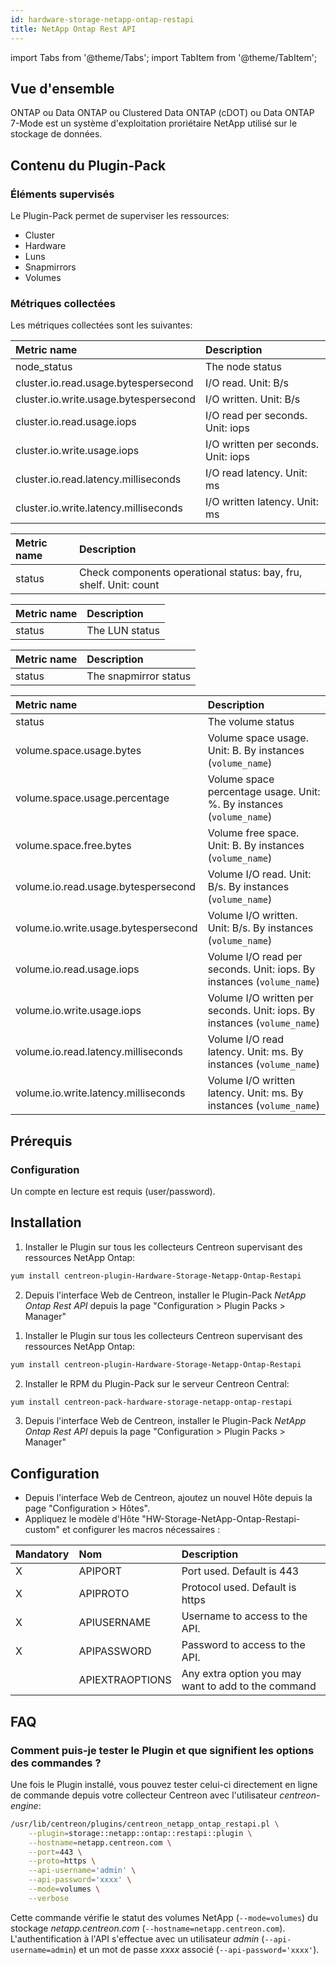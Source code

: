 ```yaml
---
id: hardware-storage-netapp-ontap-restapi
title: NetApp Ontap Rest API
---
```

import Tabs from '@theme/Tabs';
import TabItem from '@theme/TabItem';


## Vue d'ensemble

ONTAP ou Data ONTAP ou Clustered Data ONTAP (cDOT) ou Data ONTAP 7-Mode est un système d'exploitation proriétaire NetApp utilisé sur le stockage de données.

## Contenu du Plugin-Pack

### Éléments supervisés

Le Plugin-Pack permet de superviser les ressources:

- Cluster
- Hardware
- Luns
- Snapmirrors
- Volumes

### Métriques collectées

Les métriques collectées sont les suivantes:

<Tabs groupId="sync">
<TabItem value="Cluster" label="Cluster">

| Metric name                           | Description                         |
| :------------------------------------ | :---------------------------------- |
| node_status                           | The node status                     |
| cluster.io.read.usage.bytespersecond  | I/O read. Unit: B/s                 |
| cluster.io.write.usage.bytespersecond | I/O written. Unit: B/s              |
| cluster.io.read.usage.iops            | I/O read per seconds. Unit: iops    |
| cluster.io.write.usage.iops           | I/O written per seconds. Unit: iops |
| cluster.io.read.latency.milliseconds  | I/O read latency. Unit: ms          |
| cluster.io.write.latency.milliseconds | I/O written latency. Unit: ms       |

</TabItem>
<TabItem value="Hardware" label="Hardware">

| Metric name | Description                                                       |
| :---------- | :---------------------------------------------------------------- |
| status      | Check components operational status: bay, fru, shelf. Unit: count |

</TabItem>
<TabItem value="Luns" label="Luns">

| Metric name | Description    |
| :---------- | :------------- |
| status      | The LUN status |

</TabItem>
<TabItem value="Snapmirrors" label="Snapmirrors">

| Metric name | Description           |
| :---------- | :-------------------- |
| status      | The snapmirror status |

</TabItem>
<TabItem value="Volumes" label="Volumes">

| Metric name                          | Description                                                              |
| :----------------------------------- | :----------------------------------------------------------------------- |
| status                               | The volume status                                                        |
| volume.space.usage.bytes             | Volume space usage. Unit: B. By instances (`volume_name`)                |
| volume.space.usage.percentage        | Volume space percentage usage. Unit: %. By instances (`volume_name`)     |
| volume.space.free.bytes              | Volume free space. Unit: B. By instances (`volume_name`)                 |
| volume.io.read.usage.bytespersecond  | Volume I/O read. Unit: B/s. By instances (`volume_name`)                 |
| volume.io.write.usage.bytespersecond | Volume I/O written. Unit: B/s. By instances (`volume_name`)              |
| volume.io.read.usage.iops            | Volume I/O read per seconds. Unit: iops. By instances (`volume_name`)    |
| volume.io.write.usage.iops           | Volume I/O written per seconds. Unit: iops. By instances (`volume_name`) |
| volume.io.read.latency.milliseconds  | Volume I/O read latency. Unit: ms. By instances (`volume_name`)          |
| volume.io.write.latency.milliseconds | Volume I/O written latency. Unit: ms. By instances (`volume_name`)       |

</TabItem>
</Tabs>

## Prérequis

### Configuration

Un compte en lecture est requis (user/password).

## Installation

<Tabs groupId="sync">
<TabItem value="Online IMP Licence & IT100 Editions" label="Online IMP Licence & IT100 Editions">

1. Installer le Plugin sur tous les collecteurs Centreon supervisant des ressources NetApp Ontap:

```bash
yum install centreon-plugin-Hardware-Storage-Netapp-Ontap-Restapi
```

2. Depuis l'interface Web de Centreon, installer le Plugin-Pack _NetApp Ontap Rest API_ depuis la page "Configuration > Plugin Packs > Manager"

</TabItem>
<TabItem value="Offline IMP License" label="Offline IMP License">

1. Installer le Plugin sur tous les collecteurs Centreon supervisant des ressources NetApp Ontap:

```bash
yum install centreon-plugin-Hardware-Storage-Netapp-Ontap-Restapi
```

2. Installer le RPM du Plugin-Pack sur le serveur Centreon Central:

```bash
yum install centreon-pack-hardware-storage-netapp-ontap-restapi
```

3. Depuis l'interface Web de Centreon, installer le Plugin-Pack _NetApp Ontap Rest API_ depuis la page "Configuration > Plugin Packs > Manager"

</TabItem>
</Tabs>

## Configuration

- Depuis l'interface Web de Centreon, ajoutez un nouvel Hôte depuis la page "Configuration > Hôtes".
- Appliquez le modèle d'Hôte "HW-Storage-NetApp-Ontap-Restapi-custom" et configurer les macros nécessaires :

| Mandatory | Nom             | Description                                         |
| :-------- | :-------------- | :-------------------------------------------------- |
| X         | APIPORT         | Port used. Default is 443                           |
| X         | APIPROTO        | Protocol used. Default is https                     |
| X         | APIUSERNAME     | Username to access to the API.                      |
| X         | APIPASSWORD     | Password to access to the API.                      |
|           | APIEXTRAOPTIONS | Any extra option you may want to add to the command |

## FAQ

### Comment puis-je tester le Plugin et que signifient les options des commandes ?

Une fois le Plugin installé, vous pouvez tester celui-ci directement en ligne de commande depuis votre collecteur
Centreon avec l'utilisateur _centreon-engine_:

```bash
/usr/lib/centreon/plugins/centreon_netapp_ontap_restapi.pl \
    --plugin=storage::netapp::ontap::restapi::plugin \
    --hostname=netapp.centreon.com \
    --port=443 \
    --proto=https \
    --api-username='admin' \
    --api-password='xxxx' \
    --mode=volumes \
    --verbose
```

Cette commande vérifie le statut des volumes NetApp (`--mode=volumes`) du stockage _netapp.centreon.com_ (`--hostname=netapp.centreon.com`).
L'authentification à l'API s'effectue avec un utilisateur _admin_ (`--api-username=admin`) et un mot de passe _xxxx_ associé (`--api-password='xxxx'`).
